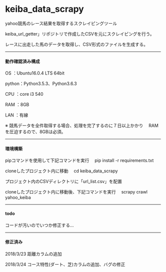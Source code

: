 # keiba_data_scrapy

yahoo競馬のレース結果を取得するスクレイピングツール

keiba_url_getter」リポジトリで作成したCSVを元にスクレイピングを行う。

レースに出走した馬のデータを取得し、CSV形式のファイルを生成する。

*****
#### 動作確認済み構成

OS    ：Ubuntu16.0.4 LTS 64bit

python：Python3.5.3、Python3.6.3

CPU   ：core i3 540

RAM   ：8GB

LAN   ：有線

※ 競馬データを全件取得する場合、処理を完了するのに７日以上かかり
 　RAMを圧迫するので、8GBは必須。

*****
#### 環境構築

pipコマンドを使用して下記コマンドを実行
　pip install -r requirements.txt

cloneしたプロジェクト内に移動
　cd keiba_data_scrapy
 
プロジェクト内のCSVディレクトリに「url_list.csv」を配置

cloneしたプロジェクト内に移動後、下記コマンドを実行
　scrapy crawl yahoo_keiba

*****
#### todo

コードが汚いのでいつか修正する...

*****
#### 修正済み

2018/3/23  距離カラムの追加

2018/3/24  コース特性(ダート、芝)カラムの追加、バグの修正

